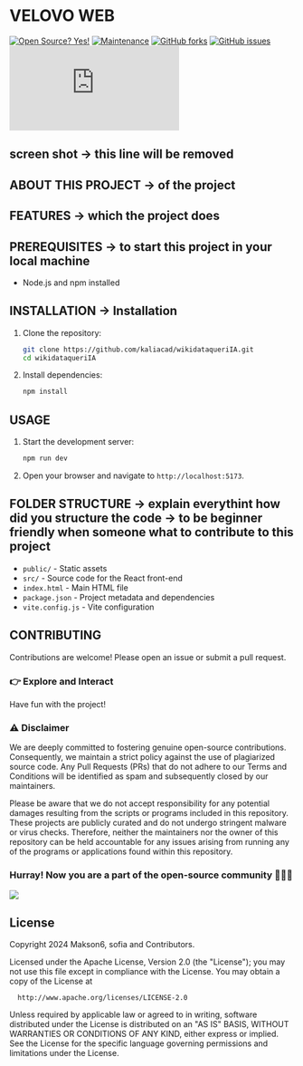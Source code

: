 # VELOVO WEB

[![Open Source? Yes!](https://badgen.net/badge/Open%20Source%20%3F/Yes%21/blue?icon=github)](https://github.com/Naereen/badges/)
[![Maintenance](https://img.shields.io/badge/Maintained%3F-yes-green.svg)](https://GitHub.com/kaliacad/wikidataqueriIA/graphs/commit-activity)
[![GitHub forks](https://badgen.net/github/forks/Naereen/Strapdown.js/)](https://GitHub.com/kaliacad/wikidataqueriIA/network/)
[![GitHub issues](https://badgen.net/github/issues/Naereen/Strapdown.js/)](https://GitHub.com/kaliacad/wikidataqueriIA/issues/)
[![GitHub commits](https://badgen.net/github/commits/Naereen/Strapdown.js)](https://GitHub.com/kaliacad/wikidataqueriIA/commit/)

## screen shot -> this line will be removed

## ABOUT THIS PROJECT -> of the project

## FEATURES -> which the project does


## PREREQUISITES -> to start this project in your local machine

- Node.js and npm installed


## INSTALLATION -> Installation

1. Clone the repository:

   ```sh
   git clone https://github.com/kaliacad/wikidataqueriIA.git
   cd wikidataqueriIA
   ```

2. Install dependencies:
   ```sh
   npm install
   ```

## USAGE

1. Start the development server:

   ```sh
   npm run dev
   ```

2. Open your browser and navigate to `http://localhost:5173`.

## FOLDER STRUCTURE -> explain everythint how did you structure the code -> to be beginner friendly when someone what to contribute to this project

- `public/` - Static assets
- `src/` - Source code for the React front-end
- `index.html` - Main HTML file
- `package.json` - Project metadata and dependencies
- `vite.config.js` - Vite configuration

## CONTRIBUTING

Contributions are welcome! Please open an issue or submit a pull request.

### 👉 Explore and Interact

Have fun with the project!

###  ⚠ Disclaimer

We are deeply committed to fostering genuine open-source contributions. Consequently, we maintain a strict policy against the use of plagiarized source code. Any Pull Requests (PRs) that do not adhere to our Terms and Conditions will be identified as spam and subsequently closed by our maintainers.

Please be aware that we do not accept responsibility for any potential damages resulting from the scripts or programs included in this repository. These projects are publicly curated and do not undergo stringent malware or virus checks. Therefore, neither the maintainers nor the owner of this repository can be held accountable for any issues arising from running any of the programs or applications found within this repository.

### Hurray! Now you are a part of the open-source community 🚀🚀🚀

<a href="https://github.com/kaliacad/wikidataqueriIA/graphs/contributors">
  <img src="https://contrib.rocks/image?repo=kaliacad/wikidataqueriIA" />
</a>



## License

Copyright 2024 Makson6, sofia and Contributors.

Licensed under the Apache License, Version 2.0 (the "License");
you may not use this file except in compliance with the License.
You may obtain a copy of the License at

      http://www.apache.org/licenses/LICENSE-2.0

Unless required by applicable law or agreed to in writing, software
distributed under the License is distributed on an "AS IS" BASIS,
WITHOUT WARRANTIES OR CONDITIONS OF ANY KIND, either express or implied.
See the License for the specific language governing permissions and
limitations under the License.
